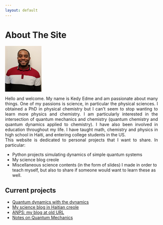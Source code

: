 ```yaml
---
layout: default
---
```

# About The Site

<div align="justify">
<img align="center" width="120" height="150" src="me.jpg">

Hello and welcome. My name is Kedy Edme and 
am passionate about many things. One of my passions is science, 
in particular the physical sciences. I obtained a PhD in physical chemistry
but I can't seem to stop wanting to learn more physics and chemistry. 
I am particularly interested in the intersection of quantum mechanics
and chemistry (quantum chemistry and quantum dynamics
applied to chemistry). I have also been involved in education throughout my life. 
I have taught math, chemistry and physics in high school in Haiti, 
and entering college students in the US.  
This website is dedicated to personal projects that I want to share.
In particular:  
 </div> 

- Python projects simulating dynamics of simple quantum systems  
- My science blog creole  
- Miscellaneous science contents (in the form of slides) I made in order to teach myself,
but also to share if someone would want to learn these as well.  



## Current projects

- [Quantum dynamics with the dynamics](/projects/quantumdynamics/QDWD_intro.md)
- [My science blog in Haitian creole](/projects/ANPS/posts/Akey.md)
- [ANPS: my blog at old URL](https://anps.space/)
- [Notes on Quantum Mechanics](/projects/Miscellaneous/miscellaneous.md)

